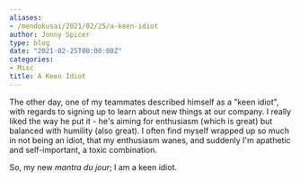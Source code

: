 ```yaml
---
aliases:
- /mendokusai/2021/02/25/a-keen-idiot
author: Jonny Spicer
type: blog
date: "2021-02-25T00:00:00Z"
categories:
- Misc
title: A Keen Idiot
---
```

The other day, one of my teammates described himself as a "keen idiot", with regards to signing up to learn about new things at our company. I really liked the way he put it - he's
aiming for enthusiasm (which is great) but balanced with humility (also great). I often find myself wrapped up so much in not being an idiot, that my enthusiasm wanes, and suddenly
I'm apathetic and self-important, a toxic combination.

So, my new *mantra du jour*; I am a keen idiot.
